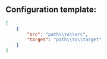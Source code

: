 ## Configuration template:
```json
[
    {
        "src": "path\\to\\src",
        "target": "path\\to\\target"
    }
]
```
